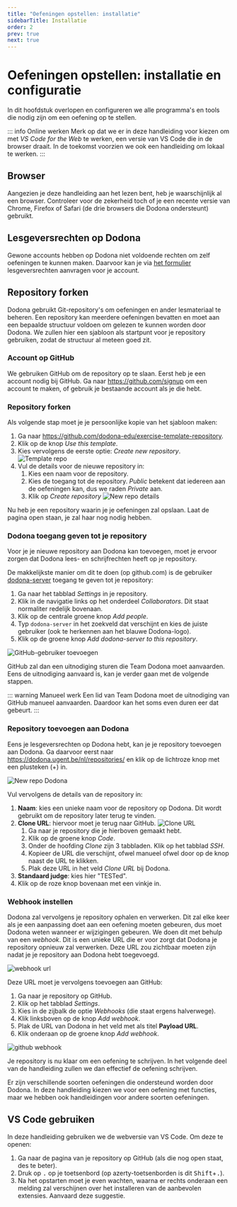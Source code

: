 ```yaml
---
title: "Oefeningen opstellen: installatie"
sidebarTitle: Installatie
order: 2
prev: true
next: true
---
```


# Oefeningen opstellen: installatie en configuratie

In dit hoofdstuk overlopen en configureren we alle programma's en tools die nodig zijn om een oefening op te stellen.


::: info Online werken
Merk op dat we er in deze handleiding voor kiezen om met _VS Code for the Web_ te werken, een versie van VS Code die in de browser draait.
In de toekomst voorzien we ook een handleiding om lokaal te werken.
:::

## Browser

Aangezien je deze handleiding aan het lezen bent, heb je waarschijnlijk al een browser.
Controleer voor de zekerheid toch of je een recente versie van Chrome, Firefox of Safari (de drie browsers die Dodona ondersteunt) gebruikt.

## Lesgeversrechten op Dodona

Gewone accounts hebben op Dodona niet voldoende rechten om zelf oefeningen te kunnen maken.
Daarvoor kan je via [het formulier](https://dodona.ugent.be/nl/rights_requests/new) lesgeversrechten aanvragen voor je account.

## Repository forken

Dodona gebruikt Git-repository's om oefeningen en ander lesmateriaal te beheren.
Een repository kan meerdere oefeningen bevatten en moet aan een bepaalde structuur voldoen om gelezen te kunnen worden door Dodona.
We zullen hier een sjabloon als startpunt voor je repository gebruiken, zodat de structuur al meteen goed zit.

### Account op GitHub

We gebruiken GitHub om de repository op te slaan.
Eerst heb je een account nodig bij GitHub.
Ga naar <https://github.com/signup> om een account te maken, of gebruik je bestaande account als je die hebt.

### Repository forken

Als volgende stap moet je je persoonlijke kopie van het sjabloon maken:

1. Ga naar <https://github.com/dodona-edu/exercise-template-repository>.
2. Klik op de knop _Use this template_.
3. Kies vervolgens de eerste optie: _Create new repository_.
   ![Template repo](./use-template-repo.png)
4. Vul de details voor de nieuwe repository in:
   1. Kies een naam voor de repository.
   2. Kies de toegang tot de repository. _Public_ betekent dat iedereen aan de oefeningen kan, dus we raden _Private_ aan.
   3. Klik op _Create repository_
   ![New repo details](./new-repo-details.png)

Nu heb je een repository waarin je je oefeningen zal opslaan.
Laat de pagina open staan, je zal haar nog nodig hebben.

### Dodona toegang geven tot je repository

Voor je je nieuwe repository aan Dodona kan toevoegen, moet je ervoor zorgen dat Dodona lees- en schrijfrechten heeft op je repository.

De makkelijkste manier om dit te doen (op github.com) is de gebruiker [dodona-server](https://github.com/dodona-server) toegang te geven tot je repository:

1. Ga naar het tabblad _Settings_ in je repository.
2. Klik in de navigatie links op het onderdeel _Collaborators_. Dit staat normaliter redelijk bovenaan.
3. Klik op de centrale groene knop _Add people_.
4. Typ `dodona-server` in het zoekveld dat verschijnt en kies de juiste gebruiker (ook te herkennen aan het blauwe Dodona-logo).
5. Klik op de groene knop _Add dodona-server to this repository_.


![GitHub-gebruiker toevoegen](./add-dodona-server.png)

GitHub zal dan een uitnodiging sturen die Team Dodona moet aanvaarden.
Eens de uitnodiging aanvaard is, kan je verder gaan met de volgende stappen.

::: warning Manueel werk
Een lid van Team Dodona moet de uitnodiging van GitHub manueel aanvaarden.
Daardoor kan het soms even duren eer dat gebeurt.
:::

### Repository toevoegen aan Dodona

Eens je lesgeversrechten op Dodona hebt, kan je je repository toevoegen aan Dodona.
Ga daarvoor eerst naar <https://dodona.ugent.be/nl/repositories/> en klik op de lichtroze knop met een plusteken (+) in.

![New repo Dodona](./add-repository.png)

Vul vervolgens de details van de repository in:

1. **Naam**: kies een unieke naam voor de repository op Dodona. Dit wordt gebruikt om de repository later terug te vinden.
2. **Clone URL**: hiervoor moet je terug naar GitHub.
   ![Clone URL](./clone-url.png)
   1. Ga naar je repository die je hierboven gemaakt hebt.
   2. Klik op de groene knop _Code_.
   3. Onder de hoofding _Clone_ zijn 3 tabbladen. Klik op het tabblad _SSH_.
   4. Kopieer de URL die verschijnt, ofwel manueel ofwel door op de knop naast de URL te klikken.
   5. Plak deze URL in het veld _Clone URL_ bij Dodona.
3. **Standaard judge**: kies hier "TESTed".
4. Klik op de roze knop bovenaan met een vinkje in.

### Webhook instellen

Dodona zal vervolgens je repository ophalen en verwerken.
Dit zal elke keer als je een aanpassing doet aan een oefening moeten gebeuren, dus moet Dodona weten wanneer er wijzigingen gebeuren.
We doen dit met behulp van een _webhook_.
Dit is een unieke URL die er voor zorgt dat Dodona je repository opnieuw zal verwerken.
Deze URL zou zichtbaar moeten zijn nadat je je repository aan Dodona hebt toegevoegd.

![webhook url](./webhook-url.png)

Deze URL moet je vervolgens toevoegen aan GitHub:

1. Ga naar je repository op GitHub.
2. Klik op het tabblad _Settings_.
3. Kies in de zijbalk de optie _Webhooks_ (die staat ergens halverwege).
4. Klik linksboven op de knop _Add webhook_.
5. Plak de URL van Dodona in het veld met als titel **Payload URL**.
6. Klik onderaan op de groene knop _Add webhook_.

![github webhook](./github-webhook.png)

Je repository is nu klaar om een oefening te schrijven.
In het volgende deel van de handleiding zullen we dan effectief de oefening schrijven.

Er zijn verschillende soorten oefeningen die ondersteund worden door Dodona.
In deze handleiding kiezen we voor een oefening met functies, maar we hebben ook handleidingen voor andere soorten oefeningen.

## VS Code gebruiken

In deze handleiding gebruiken we de webversie van VS Code.
Om deze te openen:

1. Ga naar de pagina van je repository op GitHub (als die nog open staat, des te beter).
2. Druk op <kbd>.</kbd> op je toetsenbord (op azerty-toetsenborden is dit <kbd>Shift</kbd>+<kbd>.</kbd>).
3. Na het opstarten moet je even wachten, waarna er rechts onderaan een melding zal verschijnen over het installeren van de aanbevolen extensies.
   Aanvaard deze suggestie.
